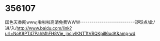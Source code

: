 # 356107
国色天香网www,啦啦啦高清免费WWW----------------------------😼😼点/此/进/入/http://www.baidu.com/link?url=NoK8PT47PahMhFH8Vie_jnciyIKNTTtVBQKpill6udK&amp;wd
